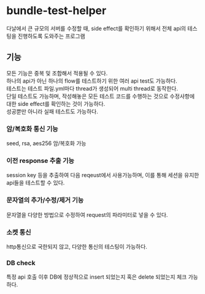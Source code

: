 # bundle-test-helper  

다날에서 큰 규모의 서버를 수정할 때, side effect를 확인하기 위해서 전체 api의 테스팅을 진행하도록 도와주는 프로그램  

## 기능
모든 기능은 중복 및 조합해서 적용될 수 있다.  
하나의 api가 아닌 하나의 flow를 테스트하기 위한 여러 api test도 가능하다.  
테스트는 테스트 파일.yml마다 thread가 생성되어 multi thread로 동작한다.  
단일 테스트도 가능하며, 작성해놓은 모든 테스트 코드를 수행하는 것으로 수정사항에 대한 side effect를 확인하는 것이 가능하다.  
성공뿐만 아니라 실패 테스트도 가능하다.

### 암/복호화 통신 기능
seed, rsa, aes256 암/복호화 가능  

### 이전 response 추출 기능
session key 등을 추출하여 다음 reqeust에서 사용가능하며, 이를 통해 세션을 유지한 api들을 테스트할 수 있다.

### 문자열의 추가/수정/제거 기능
문자열을 다양한 방법으로 수정하여 request의 파라미터로 넣을 수 있다.

### 소켓 통신
http통신으로 국한되지 않고, 다양한 통신의 테스팅이 가능하다.

### DB check
특정 api 호출 이후 DB에 정상적으로 insert 되었는지 혹은 delete 되었는지 체크 가능하다.

